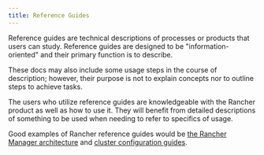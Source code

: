 ```yaml
---
title: Reference Guides
---
```


Reference guides are technical descriptions of processes or products that users can study. Reference guides are designed to be "information-oriented" and their primary function is to describe.

These docs may also include some usage steps in the course of description; however, their purpose is not to explain concepts nor to outline steps to achieve tasks. 

The users who utilize reference guides are knowledgeable with the Rancher product as well as how to use it. They will benefit from detailed descriptions of something to be used when needing to refer to specifics of usage.

Good examples of Rancher reference guides would be [the Rancher Manager architecture](https://rancher.com/docs/rancher/v2.6/en/overview/architecture/) and [cluster configuration guides](https://rancher.com/docs/rancher/v2.6/en/cluster-admin/editing-clusters/).